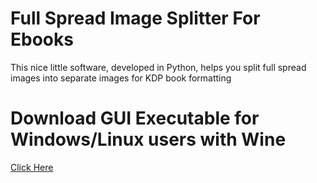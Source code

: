 # Full Spread Image Splitter For Ebooks
This nice little software, developed in Python, helps you split full spread images into separate images for KDP book formatting

# Download GUI Executable for Windows/Linux users with Wine
[Click Here](https://github.com/TufayelLUS/Full-Spread-Image-Splitter-For-Ebooks/releases/tag/executable)
